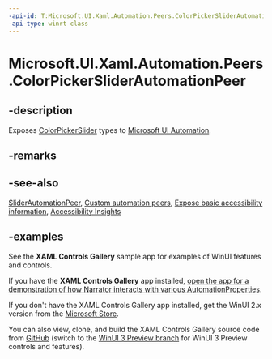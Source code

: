```yaml
---
-api-id: T:Microsoft.UI.Xaml.Automation.Peers.ColorPickerSliderAutomationPeer
-api-type: winrt class
---
```

<!-- Class syntax.
public class ColorPickerSliderAutomationPeer : SliderAutomationPeer, SliderAutomationPeer
-->

# Microsoft.UI.Xaml.Automation.Peers.ColorPickerSliderAutomationPeer

## -description

Exposes [ColorPickerSlider](../microsoft.ui.xaml.controls.primitives/colorpickerslider.md) types to [Microsoft UI Automation](/windows/win32/winauto/entry-uiauto-win32).

## -remarks

## -see-also

[SliderAutomationPeer](/uwp/api/windows.ui.xaml.automation.peers.sliderautomationpeer), [Custom automation peers](/windows/apps/design/accessibility/custom-automation-peers), [Expose basic accessibility information](/windows/apps/design/accessibility/basic-accessibility-information), [Accessibility Insights](https://accessibilityinsights.io/)

## -examples

See the **XAML Controls Gallery** sample app for examples of WinUI features and controls.

If you have the **XAML Controls Gallery** app installed, [open the app for a demonstration of how  Narrator interacts with various AutomationProperties](xamlcontrolsgallery:/item/AutomationProperties).

If you don't have the XAML Controls Gallery app installed, get the WinUI 2.x version from the [Microsoft Store](https://www.microsoft.com/p/xaml-controls-gallery/9msvh128x2zt).

You can also view, clone, and build the XAML Controls Gallery source code from [GitHub](https://github.com/Microsoft/Xaml-Controls-Gallery) (switch to the [WinUI 3 Preview branch](https://github.com/microsoft/Xaml-Controls-Gallery/tree/winui3preview) for WinUI 3 Preview controls and features).
